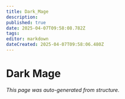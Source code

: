 ```yaml
---
title: Dark_Mage
description: 
published: true
date: 2025-04-07T09:58:08.782Z
tags: 
editor: markdown
dateCreated: 2025-04-07T09:58:06.480Z
---
```


# Dark Mage

*This page was auto-generated from structure.*